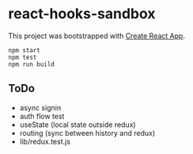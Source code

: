 # react-hooks-sandbox

This project was bootstrapped with [Create React App](https://github.com/facebook/create-react-app).

    npm start
    npm test
    npm run build

## ToDo

* async signin
* auth flow test
* useState (local state outside redux)
* routing (sync between history and redux)
* lib/redux.test.js
